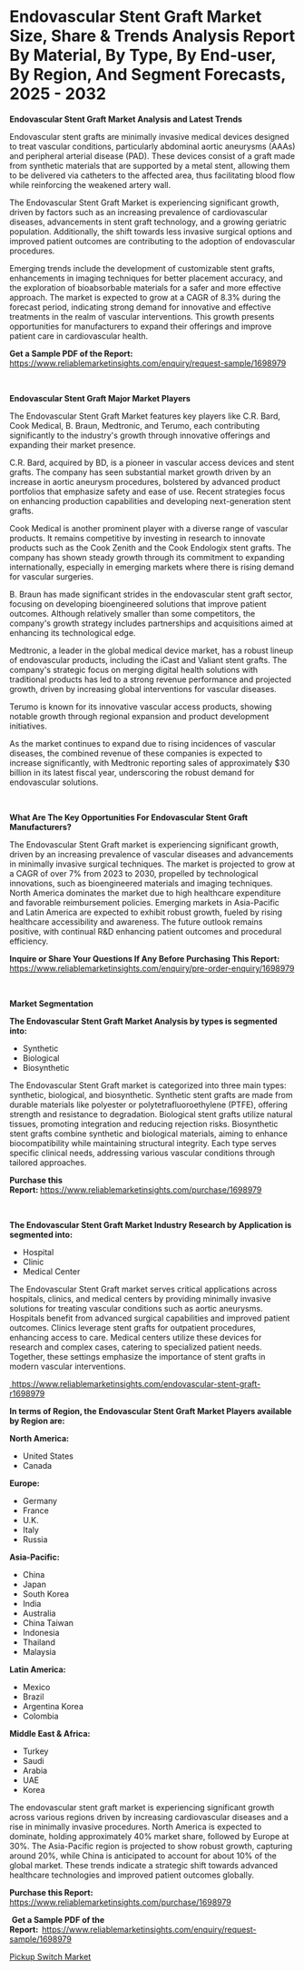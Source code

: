 <p><h1>Endovascular Stent Graft Market Size, Share & Trends Analysis Report By Material, By Type, By End-user, By Region, And Segment Forecasts, 2025 - 2032</h1></p><p><strong>Endovascular Stent Graft Market Analysis and Latest Trends</strong></p>
<p><p>Endovascular stent grafts are minimally invasive medical devices designed to treat vascular conditions, particularly abdominal aortic aneurysms (AAAs) and peripheral arterial disease (PAD). These devices consist of a graft made from synthetic materials that are supported by a metal stent, allowing them to be delivered via catheters to the affected area, thus facilitating blood flow while reinforcing the weakened artery wall.</p><p>The Endovascular Stent Graft Market is experiencing significant growth, driven by factors such as an increasing prevalence of cardiovascular diseases, advancements in stent graft technology, and a growing geriatric population. Additionally, the shift towards less invasive surgical options and improved patient outcomes are contributing to the adoption of endovascular procedures.</p><p>Emerging trends include the development of customizable stent grafts, enhancements in imaging techniques for better placement accuracy, and the exploration of bioabsorbable materials for a safer and more effective approach. The market is expected to grow at a CAGR of 8.3% during the forecast period, indicating strong demand for innovative and effective treatments in the realm of vascular interventions. This growth presents opportunities for manufacturers to expand their offerings and improve patient care in cardiovascular health.</p></p>
<p><strong>Get a Sample PDF of the Report:&nbsp;</strong> <a href="https://www.reliablemarketinsights.com/enquiry/request-sample/1698979?utm_campaign=3492&utm_medium=2&utm_source=Github&utm_content=ia&utm_term=27032025&utm_id=endovascular-stent-graft">https://www.reliablemarketinsights.com/enquiry/request-sample/1698979</a></p>
<p>&nbsp;</p>
<p><strong>Endovascular Stent Graft Major Market Players</strong></p>
<p><p>The Endovascular Stent Graft Market features key players like C.R. Bard, Cook Medical, B. Braun, Medtronic, and Terumo, each contributing significantly to the industry's growth through innovative offerings and expanding their market presence.</p><p>C.R. Bard, acquired by BD, is a pioneer in vascular access devices and stent grafts. The company has seen substantial market growth driven by an increase in aortic aneurysm procedures, bolstered by advanced product portfolios that emphasize safety and ease of use. Recent strategies focus on enhancing production capabilities and developing next-generation stent grafts.</p><p>Cook Medical is another prominent player with a diverse range of vascular products. It remains competitive by investing in research to innovate products such as the Cook Zenith and the Cook Endologix stent grafts. The company has shown steady growth through its commitment to expanding internationally, especially in emerging markets where there is rising demand for vascular surgeries.</p><p>B. Braun has made significant strides in the endovascular stent graft sector, focusing on developing bioengineered solutions that improve patient outcomes. Although relatively smaller than some competitors, the company's growth strategy includes partnerships and acquisitions aimed at enhancing its technological edge.</p><p>Medtronic, a leader in the global medical device market, has a robust lineup of endovascular products, including the iCast and Valiant stent grafts. The company's strategic focus on merging digital health solutions with traditional products has led to a strong revenue performance and projected growth, driven by increasing global interventions for vascular diseases.</p><p>Terumo is known for its innovative vascular access products, showing notable growth through regional expansion and product development initiatives. </p><p>As the market continues to expand due to rising incidences of vascular diseases, the combined revenue of these companies is expected to increase significantly, with Medtronic reporting sales of approximately $30 billion in its latest fiscal year, underscoring the robust demand for endovascular solutions.</p></p>
<p>&nbsp;</p>
<p><strong>What Are The Key Opportunities For Endovascular Stent Graft Manufacturers?</strong></p>
<p><p>The Endovascular Stent Graft market is experiencing significant growth, driven by an increasing prevalence of vascular diseases and advancements in minimally invasive surgical techniques. The market is projected to grow at a CAGR of over 7% from 2023 to 2030, propelled by technological innovations, such as bioengineered materials and imaging techniques. North America dominates the market due to high healthcare expenditure and favorable reimbursement policies. Emerging markets in Asia-Pacific and Latin America are expected to exhibit robust growth, fueled by rising healthcare accessibility and awareness. The future outlook remains positive, with continual R&D enhancing patient outcomes and procedural efficiency.</p></p>
<p><strong>Inquire or Share Your Questions If Any Before Purchasing This Report:</strong> <a href="https://www.reliablemarketinsights.com/enquiry/pre-order-enquiry/1698979?utm_campaign=3492&utm_medium=2&utm_source=Github&utm_content=ia&utm_term=27032025&utm_id=endovascular-stent-graft">https://www.reliablemarketinsights.com/enquiry/pre-order-enquiry/1698979</a></p>
<p>&nbsp;</p>
<p><strong>Market Segmentation</strong></p>
<p><strong>The Endovascular Stent Graft Market Analysis by types is segmented into:</strong></p>
<p><ul><li>Synthetic</li><li>Biological</li><li>Biosynthetic</li></ul></p>
<p><p>The Endovascular Stent Graft market is categorized into three main types: synthetic, biological, and biosynthetic. Synthetic stent grafts are made from durable materials like polyester or polytetrafluoroethylene (PTFE), offering strength and resistance to degradation. Biological stent grafts utilize natural tissues, promoting integration and reducing rejection risks. Biosynthetic stent grafts combine synthetic and biological materials, aiming to enhance biocompatibility while maintaining structural integrity. Each type serves specific clinical needs, addressing various vascular conditions through tailored approaches.</p></p>
<p><strong>Purchase this Report:&nbsp;</strong><a href="https://www.reliablemarketinsights.com/purchase/1698979?utm_campaign=3492&utm_medium=2&utm_source=Github&utm_content=ia&utm_term=27032025&utm_id=endovascular-stent-graft">https://www.reliablemarketinsights.com/purchase/1698979</a></p>
<p>&nbsp;</p>
<p><strong>The Endovascular Stent Graft Market Industry Research by Application is segmented into:</strong></p>
<p><ul><li>Hospital</li><li>Clinic</li><li>Medical Center</li></ul></p>
<p><p>The Endovascular Stent Graft market serves critical applications across hospitals, clinics, and medical centers by providing minimally invasive solutions for treating vascular conditions such as aortic aneurysms. Hospitals benefit from advanced surgical capabilities and improved patient outcomes. Clinics leverage stent grafts for outpatient procedures, enhancing access to care. Medical centers utilize these devices for research and complex cases, catering to specialized patient needs. Together, these settings emphasize the importance of stent grafts in modern vascular interventions.</p></p>
<p><a href="https://www.reliablemarketinsights.com/endovascular-stent-graft-r1698979?utm_campaign=3492&utm_medium=2&utm_source=Github&utm_content=ia&utm_term=27032025&utm_id=endovascular-stent-graft">&nbsp;https://www.reliablemarketinsights.com/endovascular-stent-graft-r1698979</a></p>
<p><strong>In terms of Region, the Endovascular Stent Graft Market Players available by Region are:</strong></p>
<p>
    <p> <strong> North America: </strong>
        <ul>
            <li>United States</li>
            <li>Canada</li>
        </ul>
        </p> 
    <p> <strong> Europe: </strong>
        <ul>
            <li>Germany</li>
            <li>France</li>
            <li>U.K.</li>
            <li>Italy</li>
            <li>Russia</li>
        </ul>
        </p> 
    <p> <strong> Asia-Pacific: </strong>
        <ul>
            <li>China</li>
            <li>Japan</li>
            <li>South Korea</li>
            <li>India</li>
            <li>Australia</li>
            <li>China Taiwan</li>
            <li>Indonesia</li>
            <li>Thailand</li>
            <li>Malaysia</li>
        </ul>
        </p> 
    <p> <strong> Latin America: </strong>
        <ul>
            <li>Mexico</li>
            <li>Brazil</li>
            <li>Argentina Korea</li>
            <li>Colombia</li>
        </ul>
        </p> 
    <p> <strong> Middle East & Africa: </strong>
        <ul>
            <li>Turkey</li>
            <li>Saudi</li>
            <li>Arabia</li>
            <li>UAE</li>
            <li>Korea</li>
        </ul>
    </p>
    </p>
<p><p>The endovascular stent graft market is experiencing significant growth across various regions driven by increasing cardiovascular diseases and a rise in minimally invasive procedures. North America is expected to dominate, holding approximately 40% market share, followed by Europe at 30%. The Asia-Pacific region is projected to show robust growth, capturing around 20%, while China is anticipated to account for about 10% of the global market. These trends indicate a strategic shift towards advanced healthcare technologies and improved patient outcomes globally.</p></p>
<p><strong>Purchase this Report: </strong><a href="https://www.reliablemarketinsights.com/purchase/1698979?utm_campaign=3492&utm_medium=2&utm_source=Github&utm_content=ia&utm_term=27032025&utm_id=endovascular-stent-graft">https://www.reliablemarketinsights.com/purchase/1698979</a></p>
<p>&nbsp;<strong>Get a Sample PDF of the Report:&nbsp;&nbsp;</strong><a href="https://www.reliablemarketinsights.com/enquiry/request-sample/1698979?utm_campaign=3492&utm_medium=2&utm_source=Github&utm_content=ia&utm_term=27032025&utm_id=endovascular-stent-graft">https://www.reliablemarketinsights.com/enquiry/request-sample/1698979</a></p>
<p><strong></strong></p>
<p><p><a href="https://github.com/merkinedry7b/Market-Research-Report-List-1/blob/main/pickup-switch-market.md?utm_campaign=3492&utm_medium=2&utm_source=Github&utm_content=ia&utm_term=27032025&utm_id=endovascular-stent-graft">Pickup Switch Market</a></p></p>